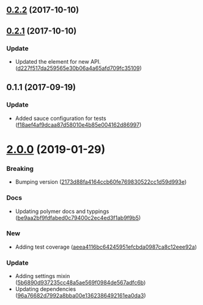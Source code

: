 <a name="0.2.2"></a>
## [0.2.2](https://github.com/advanced-rest-client/arc-privacy-settings-panel/compare/0.2.1...0.2.2) (2017-10-10)




<a name="0.2.1"></a>
## [0.2.1](https://github.com/advanced-rest-client/arc-privacy-settings-panel/compare/0.1.1...0.2.1) (2017-10-10)


### Update

* Updated the element for new API. ([d227f517da259565e30b06a4a65afd709fc35109](https://github.com/advanced-rest-client/arc-privacy-settings-panel/commit/d227f517da259565e30b06a4a65afd709fc35109))



<a name="0.1.1"></a>
## 0.1.1 (2017-09-19)


### Update

* Added sauce configuration for tests ([f18aef4af9dcaa87d58010e4b85e004162d86997](https://github.com/advanced-rest-client/arc-privacy-settings-panel/commit/f18aef4af9dcaa87d58010e4b85e004162d86997))



# [2.0.0](https://github.com/advanced-rest-client/arc-privacy-settings-panel/compare/0.2.1...2.0.0) (2019-01-29)


### Breaking

* Bumping version ([2173d88fa4164ccb60fe769830522cc1d59d993e](https://github.com/advanced-rest-client/arc-privacy-settings-panel/commit/2173d88fa4164ccb60fe769830522cc1d59d993e))

### Docs

* Updating polymer docs and typpings ([be9aa2bf9fdfabed0c79400c2ec4ed3f1ab9f9b5](https://github.com/advanced-rest-client/arc-privacy-settings-panel/commit/be9aa2bf9fdfabed0c79400c2ec4ed3f1ab9f9b5))

### New

* Adding test coverage ([aeea4116bc64245951efcbda0987ca8c12eee92a](https://github.com/advanced-rest-client/arc-privacy-settings-panel/commit/aeea4116bc64245951efcbda0987ca8c12eee92a))

### Update

* Adding settings mixin ([5b6890d937235cc48a5ae569f0984de567adfc6b](https://github.com/advanced-rest-client/arc-privacy-settings-panel/commit/5b6890d937235cc48a5ae569f0984de567adfc6b))
* Updating dependencies ([96a76682d7992a8bba00e1362386492161ea0da3](https://github.com/advanced-rest-client/arc-privacy-settings-panel/commit/96a76682d7992a8bba00e1362386492161ea0da3))



